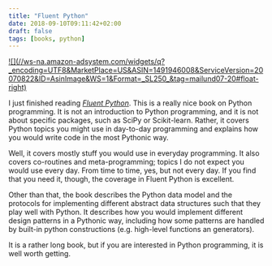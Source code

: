 ```yaml
---
title: "Fluent Python"
date: 2018-09-10T09:11:42+02:00
draft: false
tags: [books, python]
---
```


<a target="_blank"  href="https://www.amazon.com/gp/product/1491946008/ref=as_li_tl?ie=UTF8&camp=1789&creative=9325&creativeASIN=1491946008&linkCode=as2&tag=mailund07-20&linkId=73074c2046af643b61ca6f748a067b3d">
![](//ws-na.amazon-adsystem.com/widgets/q?_encoding=UTF8&MarketPlace=US&ASIN=1491946008&ServiceVersion=20070822&ID=AsinImage&WS=1&Format=_SL250_&tag=mailund07-20#float-right)
</a>


I just finished reading [*Fluent Python*](https://amzn.to/2Nw7cEQ). This is a really nice book on Python programming. It is not an introduction to Python programming, and it is not about specific packages, such as SciPy or Scikit-learn. Rather, it covers Python topics you might use in day-to-day programming and explains how you would write code in the most Pythonic way.

Well, it covers mostly stuff you would use in everyday programming. It also covers co-routines and meta-programming; topics I do not expect you would use every day. From time to time, yes, but not every day. If you find that you need it, though, the coverage in Fluent Python is excellent.

Other than that, the book describes the Python data model and the protocols for implementing different abstract data structures such that they play well with Python. It describes how you would implement different design patterns in a Pythonic way, including how some patterns are handled by built-in python constructions (e.g. high-level functions an generators).

It is a rather long book, but if you are interested in Python programming, it is well worth getting.

<script type="text/javascript">
amzn_assoc_placement = "adunit0";
amzn_assoc_tracking_id = "mailund07-20";
amzn_assoc_ad_mode = "manual";
amzn_assoc_ad_type = "smart";
amzn_assoc_marketplace = "amazon";
amzn_assoc_region = "US";
amzn_assoc_linkid = "e80589a4ac0fbcc12da80152ce1a4662";
amzn_assoc_asins = "0134034287,1449340377,1491912057,1449361595";
amzn_assoc_design = "in_content";
amzn_assoc_title = "Related books";
</script>
<script src="//z-na.amazon-adsystem.com/widgets/onejs?MarketPlace=US"></script>

